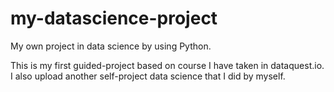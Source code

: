 # my-datascience-project

My own project in data science by using Python. 

This is my first guided-project based on course I have taken in dataquest.io. I also upload another self-project data science that I did by myself.
